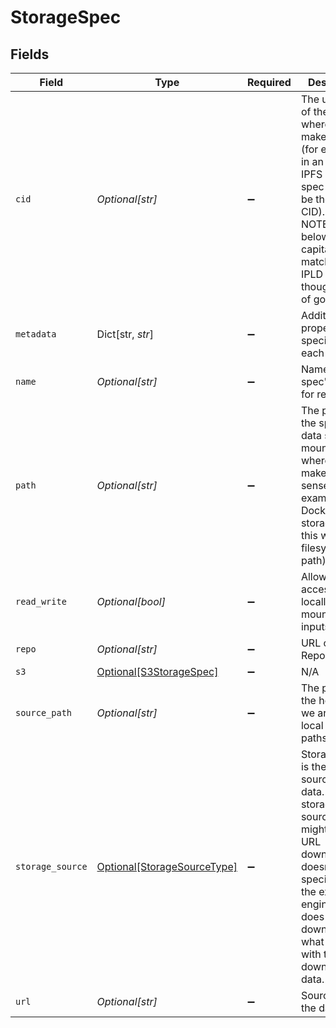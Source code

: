 # StorageSpec


## Fields

| Field                                                                                                                                                                                                        | Type                                                                                                                                                                                                         | Required                                                                                                                                                                                                     | Description                                                                                                                                                                                                  | Example                                                                                                                                                                                                      |
| ------------------------------------------------------------------------------------------------------------------------------------------------------------------------------------------------------------ | ------------------------------------------------------------------------------------------------------------------------------------------------------------------------------------------------------------ | ------------------------------------------------------------------------------------------------------------------------------------------------------------------------------------------------------------ | ------------------------------------------------------------------------------------------------------------------------------------------------------------------------------------------------------------ | ------------------------------------------------------------------------------------------------------------------------------------------------------------------------------------------------------------ |
| `cid`                                                                                                                                                                                                        | *Optional[str]*                                                                                                                                                                                              | :heavy_minus_sign:                                                                                                                                                                                           | The unique ID of the data, where it makes sense (for example, in an<br/>IPFS storage spec this will be the data's CID).<br/>NOTE: The below is capitalized to match IPFS & IPLD (even though it's out of golang fmt) | QmTVmC7JBD2ES2qGPqBNVWnX1KeEPNrPGb7rJ8cpFgtefe                                                                                                                                                               |
| `metadata`                                                                                                                                                                                                   | Dict[str, *str*]                                                                                                                                                                                             | :heavy_minus_sign:                                                                                                                                                                                           | Additional properties specific to each driver                                                                                                                                                                |                                                                                                                                                                                                              |
| `name`                                                                                                                                                                                                       | *Optional[str]*                                                                                                                                                                                              | :heavy_minus_sign:                                                                                                                                                                                           | Name of the spec's data, for reference.                                                                                                                                                                      | job-9304c616-291f-41ad-b862-54e133c0149e-host-QmdZQ7ZbhnvWY1J12XYKGHApJ6aufKyLNSvf8jZBrBaAVL                                                                                                                 |
| `path`                                                                                                                                                                                                       | *Optional[str]*                                                                                                                                                                                              | :heavy_minus_sign:                                                                                                                                                                                           | The path that the spec's data should be mounted on, where it makes<br/>sense (for example, in a Docker storage spec this will be a filesystem<br/>path).                                                     |                                                                                                                                                                                                              |
| `read_write`                                                                                                                                                                                                 | *Optional[bool]*                                                                                                                                                                                             | :heavy_minus_sign:                                                                                                                                                                                           | Allow write access for locally mounted inputs                                                                                                                                                                |                                                                                                                                                                                                              |
| `repo`                                                                                                                                                                                                       | *Optional[str]*                                                                                                                                                                                              | :heavy_minus_sign:                                                                                                                                                                                           | URL of the git Repo to clone                                                                                                                                                                                 |                                                                                                                                                                                                              |
| `s3`                                                                                                                                                                                                         | [Optional[S3StorageSpec]](../../models/shared/s3storagespec.md)                                                                                                                                              | :heavy_minus_sign:                                                                                                                                                                                           | N/A                                                                                                                                                                                                          |                                                                                                                                                                                                              |
| `source_path`                                                                                                                                                                                                | *Optional[str]*                                                                                                                                                                                              | :heavy_minus_sign:                                                                                                                                                                                           | The path of the host data if we are using local directory paths                                                                                                                                              |                                                                                                                                                                                                              |
| `storage_source`                                                                                                                                                                                             | [Optional[StorageSourceType]](../../models/shared/storagesourcetype.md)                                                                                                                                      | :heavy_minus_sign:                                                                                                                                                                                           | StorageSource is the abstract source of the data. E.g. a storage source<br/>might be a URL download, but doesn't specify how the execution engine<br/>does the download or what it will do with the downloaded data. |                                                                                                                                                                                                              |
| `url`                                                                                                                                                                                                        | *Optional[str]*                                                                                                                                                                                              | :heavy_minus_sign:                                                                                                                                                                                           | Source URL of the data                                                                                                                                                                                       |                                                                                                                                                                                                              |